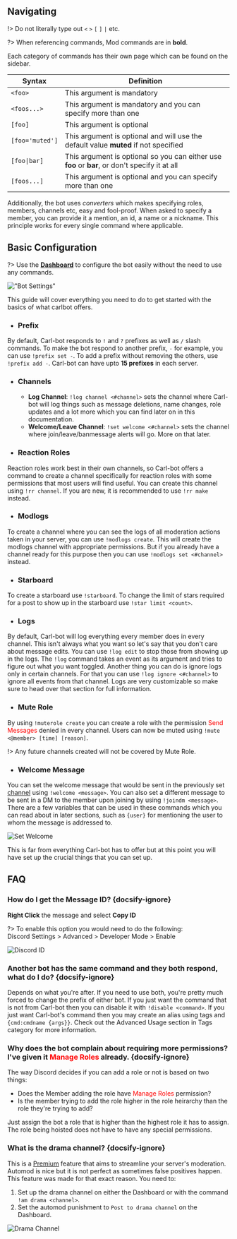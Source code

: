 ## Navigating
!> Do not literally type out `<` `>` `[` `]` `|` etc.

?> When referencing commands, Mod commands are in **bold**.

Each category of commands has their own page which can be found on the sidebar.

| Syntax            | Definition                                                                                        |
| ----------------- | ------------------------------------------------------------------------------------------------- |
| `<foo>`           | This argument is mandatory                                                                        |
| `<foos...>`       | This argument is mandatory and you can specify more than one                                      |
| `[foo]`           | This argument is optional                                                                         |
| `[foo='muted']`   | This argument is optional and will use the default value **muted** if not specified               |
| `[foo\|bar]`      | This argument is optional so you can either use **foo** or **bar**, or don't specify it at all    |
| `[foos...]`       | This argument is optional and you can specify more than one                                       |

Additionally, the bot uses *converters* which makes specifying roles, members, channels etc, easy and fool-proof. When asked to specify a member, you can provide it a mention, an id, a name or a nickname. This principle works for every single command where applicable.


## Basic Configuration
?> Use the **[Dashboard](https://carl.gg)** to configure the bot easily without the need to use any commands.

!["Bot Settings"](_images/bot_settings.png ':size=75%')

This guide will cover everything you need to do to get started with the basics of what carlbot offers.


+ ### Prefix
By default, Carl-bot responds to `!` and `?` prefixes as well as `/` slash commands. To make the bot respond to another prefix, `-` for example, you can use `!prefix set -`.
To add a prefix without removing the others, use `!prefix add -`. Carl-bot can have upto **15 prefixes** in each server.


+ ### Channels
    - **Log Channel**: `!log channel <#channel>` sets the channel where Carl-bot will log things such as message deletions, name changes, role updates and a lot more which you can find later on in this documentation.
    - **Welcome/Leave Channel**: `!set welcome <#channel>` sets the channel where join/leave/banmessage alerts will go. More on that later.


+ ### Reaction Roles
Reaction roles work best in their own channels, so Carl-bot offers a command to create a channel specifically for reaction roles with some permissions that most users will find useful. You can create this channel using `!rr channel`. If you are new, it is recommended to use `!rr make` instead.


+ ### Modlogs
To create a channel where you can see the logs of all moderation actions taken in your server, you can use `!modlogs create`. This will create the modlogs channel with appropriate permissions. But if you already have a channel ready for this purpose then you can use `!modlogs set <#channel>` instead.


+ ### Starboard
To create a starboard use `!starboard`. To change the limit of stars required for a post to show up in the starboard use `!star limit <count>`.


+ ### Logs
By default, Carl-bot will log everything every member does in every channel. This isn't always what you want so let's say that you don't care about message edits. You can use `!log edit` to stop those from showing up in the logs.
The `!log` command takes an event as its argument and tries to figure out what you want toggled. Another thing you can do is ignore logs only in certain channels. For that you can use `!log ignore <#channel>` to ignore all events from that channel. Logs are very customizable so make sure to head over that section for full information.


+ ### Mute Role
By using `!muterole create` you can create a role with the permission <span style="color: red;">Send Messages</span> denied in every channel. Users can now be muted using `!mute <@member> [time] [reason]`.

!> Any future channels created will not be covered by Mute Role.


+ ### Welcome Message
You can set the welcome message that would be sent in the previously set [channel](#channels) using `!welcome <message>`. You can also set a different message to be sent in a DM to the member upon joining by using `!joindm <message>`. There are a few variables that can be used in these commands which you can read about in later sections, such as `{user}` for mentioning the user to whom the message is addressed to.

![Set Welcome](_images/welcome_channel.png ':size=75%')

This is far from everything Carl-bot has to offer but at this point you will have set up the crucial things that you can set up.


## FAQ

### How do I get the Message ID? {docsify-ignore}
**Right Click** the message and select **Copy ID**

?> To enable this option you would need to do the following:<br>
Discord Settings > Advanced > Developer Mode > Enable

![Discord ID](_images/faq_discordid.png ':size=75%')


### Another bot has the same command and they both respond, what do I do? {docsify-ignore}
Depends on what you're after. If you need to use both, you're pretty much forced to change the prefix of either bot. If you just want the command that is not from Carl-bot then you can disable it with `!disable <command>`. If you just want Carl-bot's command then you may create an alias using tags and `{cmd:cmdname {args}}`. Check out the Advanced Usage section in Tags category for more information.


### Why does the bot complain about requiring more permissions? I've given it <span style="color: red;">Manage Roles</span> already. {docsify-ignore}
The way Discord decides if you can add a role or not is based on two things:
* Does the Member adding the role have <span style="color: red;">Manage Roles</span> permission?
* Is the member trying to add the role higher in the role heirarchy than the role they're trying to add?

Just assign the bot a role that is higher than the highest role it has to assign. The role being hoisted does not have to have any special permissions.


### What is the drama channel? {docsify-ignore}
This is a [Premium](https://www.patreon.com/carlbot) feature that aims to streamline your server's moderation. Automod is nice but it is not perfect as sometimes false positives happen. This feature was made for that exact reason. You need to:
1. Set up the drama channel on either the Dashboard or with the command `!am drama <channel>`.
2. Set the automod punishment to `Post to drama channel` on the Dashboard.

![Drama Channel](_images/faq_drama.png ':size=75%')
